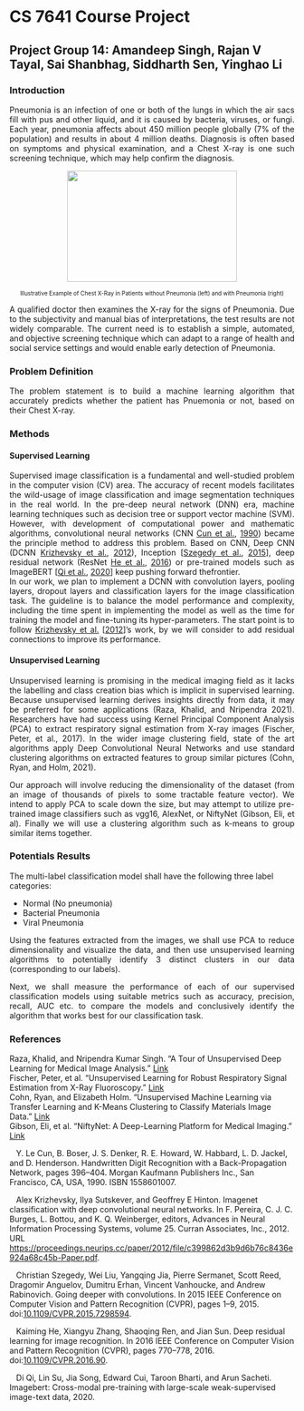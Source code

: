 # CS 7641 Course Project

## Project Group 14: Amandeep Singh, Rajan V Tayal, Sai Shanbhag, Siddharth Sen, Yinghao Li

### Introduction
<p align="justify">
Pneumonia is an infection of one or both of the lungs in which the air sacs fill with pus and other liquid, and it is caused by bacteria, viruses, or fungi. Each year, pneumonia affects about 450 million people globally (7% of the population) and results in about 4 million deaths. Diagnosis is often based on symptoms and physical examination, and a Chest X-ray is one such screening technique, which may help confirm the diagnosis.</p>
<p align="center">
  <img width="300" height="196" src="https://miro.medium.com/max/1400/1*caVi5_pTsarvYlqkarijOg.png">
</p>
<p align = "center">
<font size="1">Illustrative Example of Chest X-Ray in Patients without Pneumonia (left) and with Pneumonia (right)</font>
</p>
<p align="justify">
A qualified doctor then examines the X-ray for the signs of Pneumonia. Due to the subjectivity and manual bias of interpretations, the test results are not widely comparable. The current need is to establish a simple, automated, and objective screening technique which can adapt to a range of health and social service settings and would enable early detection of Pneumonia.</p>

### Problem Definition
<p align="justify">
The problem statement is to build a machine learning algorithm that accurately predicts whether the patient has Pnuemonia or not, based on their Chest X-ray.</p>

### Methods

#### Supervised Learning

<p align="justify">
Supervised image classification is a fundamental and well-studied problem in the computer vision (CV) area. The accuracy of recent models facilitates the wild-usage of image classification and image segmentation techniques in the real world. In the pre-deep neural network (DNN) era, machine learning techniques such as decision tree or support vector machine (SVM). However, with development of computational power and mathematic algorithms, convolutional neural networks (CNN <a href="#XCun.1990.Handwritten">Cun et&#x00A0;al.</a>,&#x00A0;<a href="#XCun.1990.Handwritten">1990</a>) became the principle method to address this problem. Based on CNN, Deep CNN (DCNN <a href="#XKrizhevsky.2012.ImageNet">Krizhevsky et&#x00A0;al.</a>,&#x00A0;<a href="#XKrizhevsky.2012.ImageNet">2012</a>), Inception [<a href="#XSzegedy.2015.inception">Szegedy et&#x00A0;al.</a>,&#x00A0;<a href="#XSzegedy.2015.inception">2015</a>], deep residual network (ResNet <a href="#XHe.2016.resnet">He et&#x00A0;al.</a>,&#x00A0;<a href="#XHe.2016.resnet">2016</a>) or pre-trained models such as ImageBERT [<a href="#Xqi.2020.imagebert">Qi et&#x00A0;al.</a>,&#x00A0;<a href="#Xqi.2020.imagebert">2020</a>] keep pushing forward thefrontier.<br>
In our work, we plan to implement a DCNN with convolution layers, pooling layers, dropout layers and classification layers for the image classification task. The guideline is to balance the model performance and complexity, including the time spent in implementing the model as well as the time for training the model and fine-tuning its hyper-parameters. The start point is to follow <a href="#XKrizhevsky.2012.ImageNet">Krizhevsky et&#x00A0;al.</a>&#x00A0;[<a href="#XKrizhevsky.2012.ImageNet">2012</a>]&#8217;s work, by we will consider to add residual connections to improve its performance.</p>


#### Unsupervised Learning
<p align="justify">
Unsupervised learning is promising in the medical imaging field as it lacks the labelling and class creation bias which is implicit in supervised learning. Because unsupervised learning derives insights directly from data, it may be preferred for some applications (Raza, Khalid, and Nripendra 2021). Researchers have had success using Kernel Principal Component Analysis (PCA) to extract respiratory signal estimation from X-ray images (Fischer, Peter, et al., 2017).   In the wider image clustering field, state of the art algorithms apply Deep Convolutional Neural Networks and use standard clustering algorithms on extracted features to group similar pictures (Cohn, Ryan, and Holm, 2021). </p>
<p align="justify">
Our approach will involve reducing the dimensionality of the dataset (from an image of thousands of pixels to some tractable feature vector). We intend to apply PCA to scale down the size, but may attempt to utilize pre-trained image classifiers such as vgg16, AlexNet, or NiftyNet (Gibson, Eli, et al). Finally we will use a clustering algorithm such as k-means to group similar items together.</p>


### Potentials Results

The multi-label classification model shall have the following three label categories:

<ul>
<li>Normal (No pneumonia)</li>
<li>Bacterial Pneumonia</li>
<li>Viral Pneumonia</li>
</ul>

<p align="justify">
Using the features extracted from the images, we shall use PCA to reduce dimensionality and visualize the data, and then use unsupervised learning algorithms to potentially identify 3 distinct clusters in our data (corresponding to our labels).</p>
<p align="justify">
Next, we shall measure the performance of each of our supervised classification models using suitable metrics such as accuracy, precision, recall, AUC etc. to compare the models and conclusively identify the algorithm that works best for our classification task.</p>


### References
Raza, Khalid, and Nripendra Kumar Singh. “A Tour of Unsupervised Deep Learning for Medical Image Analysis.” [Link](https://doi.org/10.2174/1573405617666210127154257)<br>
Fischer, Peter, et al. “Unsupervised Learning for Robust Respiratory Signal Estimation from X-Ray Fluoroscopy.” [Link](https://doi.org/10.1109/tmi.2016.2609888) <br>
Cohn, Ryan, and Elizabeth Holm. “Unsupervised Machine Learning via Transfer Learning and K-Means Clustering to Classify Materials Image Data.” [Link](https://doi.org/10.1007/s40192-021-00205-8) <br>
Gibson, Eli, et al. “NiftyNet: A Deep-Learning Platform for Medical Imaging.” [Link](https://doi.org/10.1016/j.cmpb.2018.01.025)

  <div class="thebibliography">
  <p class="bibitem" ><span class="biblabel">
<a 
 id="XCun.1990.Handwritten"></a><span class="bibsp">&#x00A0;&#x00A0;&#x00A0;</span></span>Y.&#x00A0;Le Cun, B.&#x00A0;Boser, J.&#x00A0;S. Denker, R.&#x00A0;E. Howard, W.&#x00A0;Habbard, L.&#x00A0;D. Jackel, and D.&#x00A0;Henderson.  <span 
class="ptmri8t-">Handwritten</span>
  <span 
class="ptmri8t-">Digit  Recognition  with  a  Back-Propagation  Network</span>,  pages  396&#8211;404.   Morgan  Kaufmann  Publishers  Inc.,  San
  Francisco, CA, USA, 1990. ISBN 1558601007.
  </p>
  <p class="bibitem" ><span class="biblabel">
<a 
 id="XKrizhevsky.2012.ImageNet"></a><span class="bibsp">&#x00A0;&#x00A0;&#x00A0;</span></span>Alex    Krizhevsky,    Ilya    Sutskever,    and    Geoffrey&#x00A0;E    Hinton.           Imagenet    classification    with    deep convolutional  neural  networks.     In  F.&#x00A0;Pereira,  C.&#x00A0;J.&#x00A0;C.  Burges,  L.&#x00A0;Bottou,  and  K.&#x00A0;Q.  Weinberger,  editors,
  <span 
class="ptmri8t-">Advances   in   Neural   Information   Processing   Systems</span>,   volume&#x00A0;25.   Curran   Associates,   Inc.,   2012.      URL
  <a 
href="https://proceedings.neurips.cc/paper/2012/file/c399862d3b9d6b76c8436e924a68c45b-Paper.pdf" class="url" ><span 
class="ectt-1000">https://proceedings.neurips.cc/paper/2012/file/c399862d3b9d6b76c8436e924a68c45b-Paper.pdf</span></a>.
  </p>
  <p class="bibitem" ><span class="biblabel">
<a 
 id="XSzegedy.2015.inception"></a><span class="bibsp">&#x00A0;&#x00A0;&#x00A0;</span></span>Christian  Szegedy,  Wei  Liu,  Yangqing  Jia,  Pierre  Sermanet,  Scott  Reed,  Dragomir  Anguelov,  Dumitru  Erhan,
  Vincent  Vanhoucke,  and  Andrew  Rabinovich.   Going  deeper  with  convolutions.   In  <span 
class="ptmri8t-">2015  IEEE  Conference  on</span>
  <span 
class="ptmri8t-">Computer Vision and Pattern Recognition (CVPR)</span>, pages 1&#8211;9, 2015. doi:<a 
href="https://doi.org/10.1109/CVPR.2015.7298594" >10.1109/CVPR.2015.7298594</a>.
  </p>
  <p class="bibitem" ><span class="biblabel">
<a 
 id="XHe.2016.resnet"></a><span class="bibsp">&#x00A0;&#x00A0;&#x00A0;</span></span>Kaiming  He,  Xiangyu  Zhang,  Shaoqing  Ren,  and  Jian  Sun.    Deep  residual  learning  for  image  recognition.
  In  <span 
class="ptmri8t-">2016  IEEE  Conference  on  Computer  Vision  and  Pattern  Recognition  (CVPR)</span>,  pages  770&#8211;778,  2016.
  doi:<a 
href="https://doi.org/10.1109/CVPR.2016.90" >10.1109/CVPR.2016.90</a>.
  </p>
  <p class="bibitem" ><span class="biblabel">
<a 
 id="Xqi.2020.imagebert"></a><span class="bibsp">&#x00A0;&#x00A0;&#x00A0;</span></span>Di&#x00A0;Qi, Lin Su, Jia Song, Edward Cui, Taroon Bharti, and Arun Sacheti. Imagebert: Cross-modal pre-training with
  large-scale weak-supervised image-text data, 2020.
</p>
  </div>
